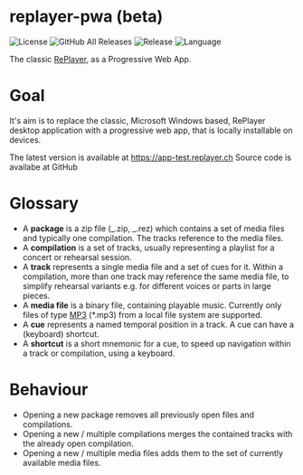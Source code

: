 # replayer-pwa (beta)

![License](https://img.shields.io/github/license/suterma/replayer-pwa.svg)
![GitHub All Releases](https://img.shields.io/github/downloads/suterma/replayer-pwa/total.svg)
![Release](https://img.shields.io/github/release/suterma/replayer-pwa.svg)
![Language](https://img.shields.io/github/languages/top/suterma/replayer-pwa.svg)

The classic [RePlayer](https://github.com/suterma/replayer), as a Progressive Web App.

# Goal

It's aim is to replace the classic, Microsoft Windows based, RePlayer desktop application with a progressive web app, that is locally installable on devices.

The latest version is available at https://app-test.replayer.ch Source code is availabe at GitHub

# Glossary

-   A **package** is a zip file (_.zip, _.rez) which contains a set of media files and typically one compilation. The tracks reference to the media files.
-   A **compilation** is a set of tracks, usually representing a playlist for a concert or rehearsal session.
-   A **track** represents a single media file and a set of cues for it. Within a compilation, more than one track may reference the same media file, to simplify rehearsal variants e.g. for different voices or parts in large pieces.
-   A **media file** is a binary file, containing playable music. Currently only files of type [MP3](https://en.wikipedia.org/wiki/MP3) (\*.mp3) from a local file system are supported.
-   A **cue** represents a named temporal position in a track. A cue can have a (keyboard) shortcut.
-   A **shortcut** is a short mnemonic for a cue, to speed up navigation within a track or compilation, using a keyboard.

# Behaviour

-   Opening a new package removes all previously open files and compilations.
-   Opening a new / multiple compilations merges the contained tracks with the already open compilation.
-   Opening a new / multiple media files adds them to the set of currently available media files.
